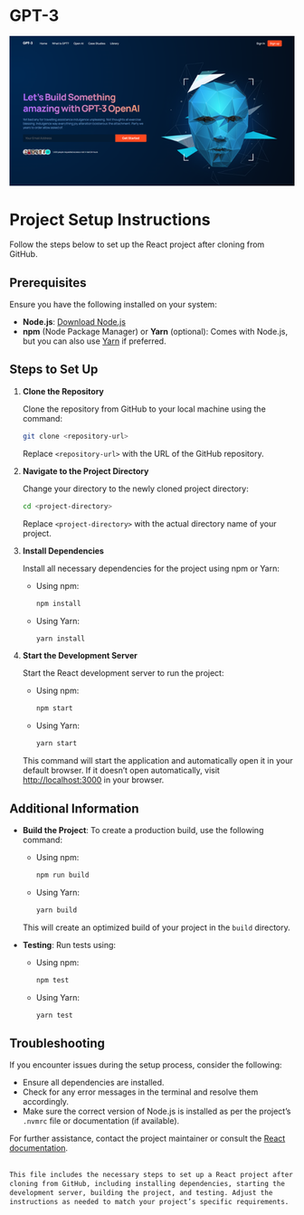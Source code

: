 # GPT-3

![alt text](image.png)

# Project Setup Instructions

Follow the steps below to set up the React project after cloning from GitHub.

## Prerequisites

Ensure you have the following installed on your system:

- **Node.js**: [Download Node.js](https://nodejs.org/)
- **npm** (Node Package Manager) or **Yarn** (optional): Comes with Node.js, but you can also use [Yarn](https://yarnpkg.com/) if preferred.

## Steps to Set Up

1. **Clone the Repository**

   Clone the repository from GitHub to your local machine using the command:

   ```bash
   git clone <repository-url>
   ```

   Replace `<repository-url>` with the URL of the GitHub repository.

2. **Navigate to the Project Directory**

   Change your directory to the newly cloned project directory:

   ```bash
   cd <project-directory>
   ```

   Replace `<project-directory>` with the actual directory name of your project.

3. **Install Dependencies**

   Install all necessary dependencies for the project using npm or Yarn:

   - Using npm:

     ```bash
     npm install
     ```

   - Using Yarn:

     ```bash
     yarn install
     ```

4. **Start the Development Server**

   Start the React development server to run the project:

   - Using npm:

     ```bash
     npm start
     ```

   - Using Yarn:

     ```bash
     yarn start
     ```

   This command will start the application and automatically open it in your default browser. If it doesn’t open automatically, visit [http://localhost:3000](http://localhost:3000) in your browser.

## Additional Information

- **Build the Project**: To create a production build, use the following command:

  - Using npm:

    ```bash
    npm run build
    ```

  - Using Yarn:

    ```bash
    yarn build
    ```

  This will create an optimized build of your project in the `build` directory.

- **Testing**: Run tests using:

  - Using npm:

    ```bash
    npm test
    ```

  - Using Yarn:

    ```bash
    yarn test
    ```

## Troubleshooting

If you encounter issues during the setup process, consider the following:

- Ensure all dependencies are installed.
- Check for any error messages in the terminal and resolve them accordingly.
- Make sure the correct version of Node.js is installed as per the project’s `.nvmrc` file or documentation (if available).

For further assistance, contact the project maintainer or consult the [React documentation](https://reactjs.org/docs/getting-started.html).
```

This file includes the necessary steps to set up a React project after cloning from GitHub, including installing dependencies, starting the development server, building the project, and testing. Adjust the instructions as needed to match your project’s specific requirements.